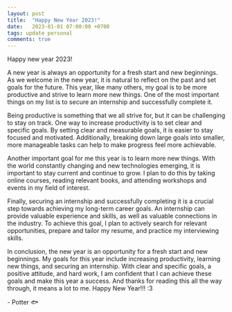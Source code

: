 ```yaml
---
layout: post
title:  "Happy New Year 2023!"
date:   2023-01-01 07:00:00 +0700
tags: update personal
comments: true
---
```


Happy new year 2023!

A new year is always an opportunity for a fresh start and new beginnings. As we welcome in the new year, it is natural to reflect on the past and set goals for the future. This year, like many others, my goal is to be more productive and strive to learn more new things. One of the most important things on my list is to secure an internship and successfully complete it.

Being productive is something that we all strive for, but it can be challenging to stay on track. One way to increase productivity is to set clear and specific goals. By setting clear and measurable goals, it is easier to stay focused and motivated. Additionally, breaking down large goals into smaller, more manageable tasks can help to make progress feel more achievable.

Another important goal for me this year is to learn more new things. With the world constantly changing and new technologies emerging, it is important to stay current and continue to grow. I plan to do this by taking online courses, reading relevant books, and attending workshops and events in my field of interest.

Finally, securing an internship and successfully completing it is a crucial step towards achieving my long-term career goals. An internship can provide valuable experience and skills, as well as valuable connections in the industry. To achieve this goal, I plan to actively search for relevant opportunities, prepare and tailor my resume, and practice my interviewing skills.

In conclusion, the new year is an opportunity for a fresh start and new beginnings. My goals for this year include increasing productivity, learning new things, and securing an internship. With clear and specific goals, a positive attitude, and hard work, I am confident that I can achieve these goals and make this year a success. And thanks for reading this all the way through, it means a lot to me. Happy New Year!!! :3

\- Potter 🐟